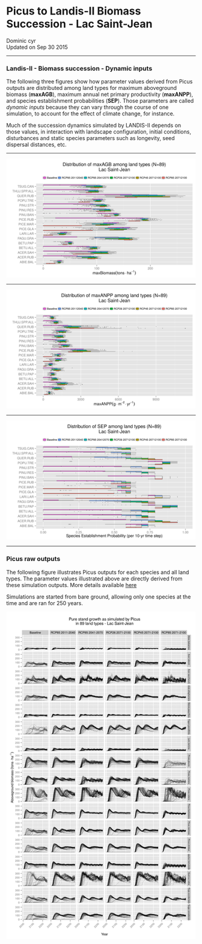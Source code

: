 # Picus to Landis-II Biomass Succession - Lac Saint-Jean
Dominic cyr  
Updated on Sep 30 2015

-------











### Landis-II - Biomass succession - Dynamic inputs

The following three figures show how parameter values derived from Picus outputs are distributed among land types for maximum aboveground biomass (**maxAGB**), maximum annual net primary productivity (**maxANPP**), and species establishment probabilities (**SEP**). Those parameters are called *dynamic inputs* because they can vary through the course of one simulation, to account for the effect of climate change, for instance.

Much of the succession dynamics simulated by LANDIS-II depends on those values, in interaction with landscape configuration, initial conditions, disturbances and static species parameters such as longevity, seed dispersal distances, etc.

-------

![Picus inferred maxAGB](..//figures/ParamDistrib_maxAGB_LSJ.png)


-------

![Picus inferred maxANPP](..//figures/ParamDistrib_maxANPP_LSJ.png)


-------

![Picus inferred SEP](..//figures/ParamDistrib_SEP_LSJ.png)

-------

### Picus raw outputs

The following figure illustrates Picus outputs for each species and all land types. The parameter values illustrated above are directly derived from these simulation outputs. More details available [here](https://github.com/dcyr/PicusToLandisIIBiomassSuccession)

Simulations are started from bare ground, allowing only one species at the time and are ran for 250 years.

![Picus raw outputs](..//figures/picusGrowth_LSJ.png)

